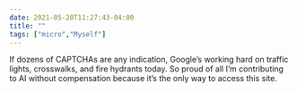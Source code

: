 ```yaml
---
date: 2021-05-20T11:27:43-04:00
title: ""
tags: ["micro","Myself"]
---
```

If dozens of CAPTCHAs are any indication, Google’s working hard on traffic lights, crosswalks, and fire hydrants today. So proud of all I’m contributing to AI without compensation because it’s the only way to access this site.
